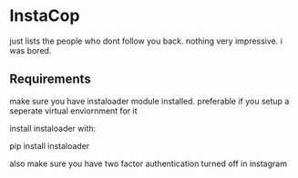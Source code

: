 # InstaCop
 just lists the people who dont follow you back. nothing very impressive. i was bored.

 
## Requirements
 make sure you have instaloader module installed. preferable if you setup a
 seperate virtual enviornment for it
 
 install instaloader with:

 pip install instaloader

 also make sure you have two factor authentication turned off
 in instagram
